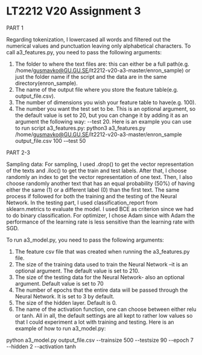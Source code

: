 # LT2212 V20 Assignment 3


PART 1

Regarding tokenization, I lowercased all words and filtered out the numerical values and punctuation leaving only alphabetical characters. 
To call a3_features.py, you need to pass the following arguments:
1)	The folder to where the text files are: this can either be a full path(e.g. /home/gusmavko@GU.GU.SE/lt2212-v20-a3-master/enron_sample) or just the folder name if the script and the data are in the same directory(enron_sample).
2)	The name of the output file where you store the feature table(e.g. output_file.csv).
3)	The number of dimensions you wish your feature table to have(e.g. 100).
4)	The number you want the test set to be. This is an optional argument, so the default value is set to 20, but you can change it by adding it as an argument the following way: --test 20.
Here is an example you can use to run script a3_features.py:
python3 a3_features.py /home/gusmavko@GU.GU.SE/lt2212-v20-a3-master/enron_sample output_file.csv 100 -–test 50


PART 2-3

Sampling data: 
For sampling, I used .drop() to get the vector representation of the texts and .iloc() to get the train and test labels. After that, I choose randomly an index to get the vector representation of one text. Then, I also choose randomly another text that has an equal probability (50%) of having either the same (1) or a different label (0) than the first text. The same process if followed for both the training and the testing of the Neural Network. In the testing part, I used classification_report from sklearn.metrics to evaluate the model.
I used BCE as criterion since we had to do binary classification. For optimizer, I chose Adam since with Adam the performance of the learning rate is less sensitive than the learning rate with SGD.


To run a3_model.py, you need to pass the following arguments:
1)	The feature csv file that was created when running the a3_features.py file. 
2)	The size of the training data used to train the Neural Network –it is an optional argument. The default value is set to 210.
3)	The size of the testing data for the Neural Network- also an optional argument. Default value is set to 70
4)	The number of epochs that the entire data will be passed through the Neural Network. It is set to 3 by default.
5)	The size of the hidden layer. Default is 0.
6)	The name of the activation function, one can choose between either relu or tanh. 
All in all, the default settings are all kept to rather low values so that I could experiment a lot with training and testing. 
Here is an example of how to run a3_model.py:

python a3_model.py output_file.csv --trainsize 500 --testsize 90 --epoch 7 --hidden 2
 --activation tanh 


